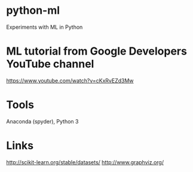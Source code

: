 # python-ml
Experiments with ML in Python 

# ML tutorial from Google Developers YouTube channel
https://www.youtube.com/watch?v=cKxRvEZd3Mw

# Tools
Anaconda (spyder), Python 3

# Links
http://scikit-learn.org/stable/datasets/ 
http://www.graphviz.org/